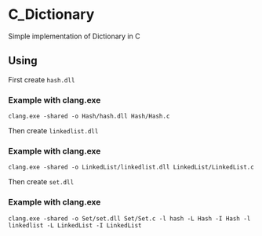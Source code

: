 # C_Dictionary
Simple implementation of Dictionary in C

## Using
First create `hash.dll`

### Example with clang.exe
```
clang.exe -shared -o Hash/hash.dll Hash/Hash.c
```

Then create `linkedlist.dll`

### Example with clang.exe
```
clang.exe -shared -o LinkedList/linkedlist.dll LinkedList/LinkedList.c
``` 

Then create `set.dll`

### Example with clang.exe
```
clang.exe -shared -o Set/set.dll Set/Set.c -l hash -L Hash -I Hash -l linkedlist -L LinkedList -I LinkedList
``` 

<!-- Finally create executable using `SetTable.c` and `Set.c`
### Example with clang.exe
```
clang.exe -o Dictionary.exe Dictionary.c DictionaryTable.c -l hash -L Hash -l linkedlist -L LinkedList -l set -L Set -I Hash -I LinkedList -I Set
clang.exe -o Set.exe Set.c SetTable.c -l hash -L Hash -I Hash -l linkedlist -L LinkedList -I LinkedList
```

### Run it
Remember to copy `hash.dll` and `linkedlist.dll` to a reachable path (system path or root folder).
```
./Set.exe
``` -->